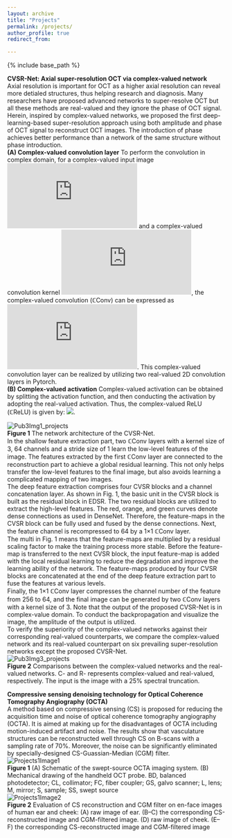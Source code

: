 ```yaml
---
layout: archive
title: "Projects"
permalink: /projects/
author_profile: true
redirect_from:

---
```


{% include base_path %}

**CVSR-Net: Axial super-resolution OCT via complex-valued network**  
Axial resolution is important for OCT as a higher axial resolution can reveal more detialed structures, thus helping research and diagnosis. Many researchers have proposed advanced networks to super-resolve OCT but all these methods are real-valued and they ignore the phase of OCT signal. Herein, inspired by complex-valued networks, we proposed the first deep-learning-based super-resolution approach using both amplitude and phase of OCT signal to reconstruct OCT images. The introduction of phase achieves better performance than a network of the same structure without phase introduction.  
**(A) Complex-valued convolution layer** To perform the convolution in complex domain, for a complex-valued input image ![](http://latex.codecogs.com/svg.latex?I=x+iy) and a complex-valued convolution kernel ![](http://latex.codecogs.com/svg.latex?W=A+iB), the complex-valued convolution (ℂConv) can be expressed as ![](http://latex.codecogs.com/svg.latex?W*I=(A*x-B*y)+i(B*x+A*y)). This complex-valued convolution layer can be realized by utilizing two real-valued 2D convolution layers in Pytorch.  
**(B) Complex-valued activation** Complex-valued activation can be obtained by splitting the activation function, and then conducting the activation by adopting the real-valued activation. Thus, the complex-valued ReLU (ℂReLU) is given by:  ![](http://latex.codecogs.com/svg.latex?{C}\text{ReLU}(z)=\text{ReLU}(\Re%20(z))+i\text{ReLU}(\Im%20(z))).

![Pub3Img1_projects](http://Lingyun-Wang.github.io/images/Pub3Img1.png)  
**Figure 1**  The network architecture of the CVSR-Net.  
In the shallow feature extraction part, two ℂConv layers with a kernel size of 3, 64 channels and a stride size of 1 learn the low-level features of the image. The features extracted by the first ℂConv layer are connected to the reconstruction part to achieve a global residual learning. This not only helps transfer the low-level features to the final image, but also avoids learning a complicated mapping of two images.  
The deep feature extraction comprises four CVSR blocks and a channel concatenation layer. As shown in Fig. 1, the basic unit in the CVSR block is built as the residual block in EDSR. The two residual blocks are utilized to extract the high-level features. The red, orange, and green curves denote dense connections as used in DenseNet. Therefore, the feature-maps in the CVSR block can be fully used and fused by the dense connections. Next, the feature channel is recompressed to 64 by a 1×1 ℂConv layer.  
The multi in Fig. 1 means that the feature-maps are multiplied by a residual scaling factor to make the training process more stable. Before the feature-map is transferred to the next CVSR block, the input feature-map is added with the local residual learning to reduce the degradation and improve the learning ability of the network. The feature-maps produced by four CVSR blocks are concatenated at the end of the deep feature extraction part to fuse the features at various levels.  
Finally, the 1×1 ℂConv layer compresses the channel number of the feature from 256 to 64, and the final image can be generated by two ℂConv layers with a kernel size of 3. Note that the output of the proposed CVSR-Net is in complex-value domain. To conduct the backpropagation and visualize the image, the amplitude of the output is utilized.  
To verify the superiority of the complex-valued networks against their corresponding real-valued counterparts, we compare the complex-valued network and its real-valued counterpart on six prevailing super-resolution networks except the proposed CVSR-Net.  
![Pub3Img3_projects](http://Lingyun-Wang.github.io/images/Pub3Img3.png)  
**Figure 2**  Comparisons between the complex-valued networks and the real-valued networks. C- and R- represents complex-valued and real-valued, respectively. The input is the image with a 25% spectral truncation.  

**Compressive sensing denoising technology for Optical Coherence Tomography Angiography (OCTA)**  
A method based on compressive sensing (CS) is proposed for reducing the acquisition time and noise of optical coherence tomography angiography (OCTA). 
It is aimed at making up for the disadvantages of OCTA including motion-induced artifact and noise. The results show that vasculature structures can be 
reconstructed well through CS on B-scans with a sampling rate of 70%. Moreover, the noise can be significantly eliminated by specially-designed 
CS-Guassian-Median (CGM) filter.  
![Projects1Image1](http://Lingyun-Wang.github.io/images/Projects1Image1.png)  
**Figure 1** (A) Schematic of the swept-source OCTA imaging system. (B) Mechanical drawing of the handheld OCT probe. BD, balanced photodetector; 
CL, collimator; FC, fiber coupler; GS, galvo scanner; L, lens; M, mirror; S, sample; SS, swept source  
![Projects1Image2](http://Lingyun-Wang.github.io/images/Projects1Image2.png)  
**Figure 2** Evaluation of CS reconstruction and CGM filter on en-face images of human ear and cheek: (A) raw image of ear. (B–C) 
the corresponding CS-reconstructed image and CGM-filtered image. (D) raw image of cheek. (E–F) the corresponding CS-reconstructed 
image and CGM-filtered image


